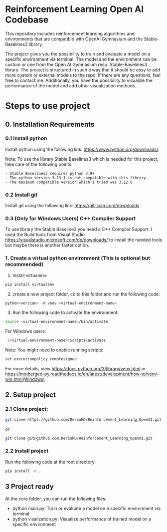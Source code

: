 # Reinforcement Learning Open AI Codebase
This repository includes reinforcement learning algorithms and environments that are compatible with OpenAI Gymnasium and the Stable-Baselines3 library.

The project gives you the possibility to train and evaluate a model on a specific environment via terminal. 
The model and the environment can be custom or one from the Open AI Gymnasium resp. Stable-Baselines3 library. 
The project is structured in such a way that it should be easy to add more custom or external models to the repo. If there are any questions, feel free to contact me.
Additionally, you have the possibility to visualize the performance of the model and add other visualization methods.


# Steps to use project
## 0. Installation Requirements

### 0.1 Install python 
Install python using the following link: https://www.python.org/downloads/.

Note: To use the library Stable Baselines3 which is needed for this project, take care of the following points:

    - Stable Baselines3 requires python 3.9+
    - The python version 3.13.1 is not compatible with this library. 
    - The maximum compatible version which i tried was 3.12.0

### 0.2 Install git
Install git using the following link: https://git-scm.com/downloads


### 0.3 (Only for Windows Users) C++ Compiler Support 
To use library the Stable Baseline3 you need a C++ Compiler Support. I used the Build tools from Visual Studio https://visualstudio.microsoft.com/de/downloads/ to install the needed tools but maybe there is another faster option.


### 1. Create a virtual python environment (This is optional but recommended)
1. Install virtualenv:
```bash
pip install virtualenv
```
2. create a new project folder, cd to this folder and run the following code:
```bash
python<version> -m venv <virtual-environment-name> 
```
3. Run the following code to activate the environment:
```bash
source <virtual-environment-name>/bin/activate 
```

For Windows users: 
```bash
.\<virtual-environment-name>\Scripts\activate
```

Note: You might need to enable running scripts: 
```bash
set-executionpolicy remotesigned
```

For more details, view https://docs.python.org/3/library/venv.html or https://mothergeo-py.readthedocs.io/en/latest/development/how-to/venv-win.html(Windows)

## 2. Setup project
### 2.1 Clone project:
```bash
git clone https://github.com/DerinHD/Reinforcement_Learning_OpenAI.git 
```
or 
```bash
git clone git@github.com:DerinHD/Reinforcement_Learning_OpenAI.git
```

### 2.2 Install project
Run the following code at the root directory:
```bash
pip install -e .
```

## 3 Project ready
At the core folder, you can run the following files:
- python main.py: Train or evaluate a model on a specific environment via terminal
- python visalization.py: Visualize performance of trained model on a specific environment

